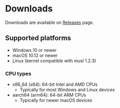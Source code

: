# Downloads

Downloads are available on [Releases](https://github.com/chfoo/warcat-rs/releases) page.

## Supported platforms

* Windows 10 or newer
* macOS 10.12 or newer
* Linux (kernel compatible with musl 1.2.3)

### CPU types

* x86_64 (x64): 64-bit Intel and AMD CPUs
  * Typically for most Windows and Linux devices
* aarch64 (arm64): 64-bit ARM CPUs
  * Typically for newer macOS devices